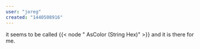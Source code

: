 ```yaml
---
user: "joreg"
created: "1440508916"
---
```


it seems to be called {{< node " AsColor (String Hex)" >}} and it is there for me.
